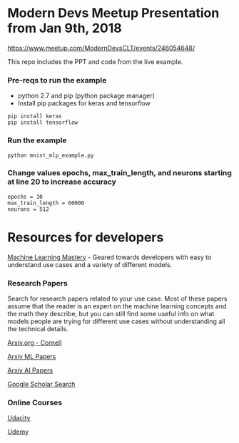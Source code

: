 # Modern Devs Meetup Presentation from Jan 9th, 2018
https://www.meetup.com/ModernDevsCLT/events/246054648/

This repo includes the PPT and code from the live example.

### Pre-reqs to run the example
* python 2.7 and pip (python package manager)
* Install pip packages for keras and tensorflow
```
pip install keras
pip install tensorflow
```

### Run the example
```
python mnist_mlp_example.py
```

### Change values epochs, max_train_length, and neurons starting at line 20 to increase accuracy
```
epochs = 10
max_train_length = 60000
neurons = 512
```

# Resources for developers

[Machine Learning Mastery](https://machinelearningmastery.com/) - Geared towards developers with easy to understand use cases and a variety of different models.

### Research Papers
Search for research papers related to your use case.  Most of these papers assume that the reader is an expert on the machine learning concepts and the math they describe, but you can still find some useful info on what models people are trying for different use cases without understanding all the technical details.

[Arxiv.org - Cornell](https://arxiv.org)

[Arxiv ML Papers](https://arxiv.org/list/stat.ML/recent)

[Arxiv AI Papers](https://arxiv.org/list/cs.AI/recent)

[Google Scholar Search](https://scholar.google.com)


### Online Courses

[Udacity](https://www.udacity.com)

[Udemy](https://www.udemy.com)


